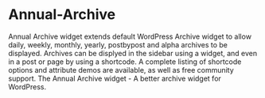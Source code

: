 # Annual-Archive
Annual Archive widget extends default WordPress Archive widget to allow daily, weekly, monthly, yearly, postbypost and alpha archives to be displayed. Archives can be displyed in the sidebar using a widget, and even in a post or page by using a shortcode. A complete listing of shortcode options and attribute demos are available, as well as free community support. The Annual Archive widget - A better archive widget for WordPress.
